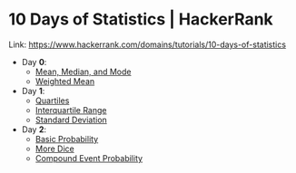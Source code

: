 # 10 Days of Statistics | HackerRank

Link: https://www.hackerrank.com/domains/tutorials/10-days-of-statistics

- Day **0**:
  - [Mean, Median, and Mode](https://github.com/harshildarji/10-Days-of-Statistics/blob/master/Day%200/mean_median_mode.py)
  - [Weighted Mean](https://github.com/harshildarji/10-Days-of-Statistics/blob/master/Day%200/weighted_mean.py)
- Day **1**:
  - [Quartiles](https://github.com/harshildarji/10-Days-of-Statistics/blob/master/Day%201/quartiles.py)
  - [Interquartile Range](https://github.com/harshildarji/10-Days-of-Statistics/blob/master/Day%201/interquartile_range.py)
  - [Standard Deviation](https://github.com/harshildarji/10-Days-of-Statistics/blob/master/Day%201/standard_deviation.py)
- Day **2**:
  - [Basic Probability](https://github.com/harshildarji/10-Days-of-Statistics/blob/master/Day%202/basic_probability.md)
  - [More Dice](https://github.com/harshildarji/10-Days-of-Statistics/blob/master/Day%202/more_dice.md)
  - [ Compound Event Probability](https://github.com/harshildarji/10-Days-of-Statistics/blob/master/Day%202/compound_event_probability.md)
